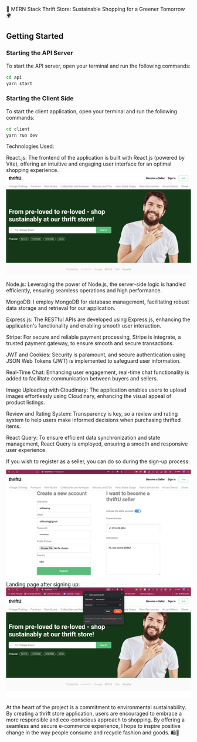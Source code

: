 🌱 MERN Stack Thrift Store: Sustainable Shopping for a Greener Tomorrow 🌍

## Getting Started
### Starting the API Server

To start the API server, open your terminal and run the following commands:
```bash
cd api
yarn start
```
### Starting the Client Side
To start the client application, open your terminal and run the following commands:
```bash
cd client
yarn run dev
```
Technologies Used:

React.js: The frontend of the application is built with React.js (powered by Vite), offering an intuitive and engaging user interface for an optimal shopping experience.
![Landing Page](images/landing_page.png)

Node.js: Leveraging the power of Node.js, the server-side logic is handled efficiently, ensuring seamless operations and high performance.

MongoDB: I employ MongoDB for database management, facilitating robust data storage and retrieval for our application.

Express.js: The RESTful APIs are developed using Express.js, enhancing the application's functionality and enabling smooth user interaction.

Stripe: For secure and reliable payment processing, Stripe is integrate, a trusted payment gateway, to ensure smooth and secure transactions.

JWT and Cookies: Security is paramount, and secure authentication using JSON Web Tokens (JWT) is implemented to safeguard user information.

Real-Time Chat: Enhancing user engagement, real-time chat functionality is added to facilitate communication between buyers and sellers.

Image Uploading with Cloudinary: The application enables users to upload images effortlessly using Cloudinary, enhancing the visual appeal of product listings.

Review and Rating System: Transparency is key, so a review and rating system to help users make informed decisions when purchasing thrifted items.

React Query: To ensure efficient data synchronization and state management, React Query is employed, ensuring a smooth and responsive user experience.

If you wish to register as a seller, you can do so during the sign-up process:

![Landing Page](images/signing_up_before.png)
Landing page after signing up:
![Landing Page](images/signing_up_after.png)

At the heart of the project is a commitment to environmental sustainability. By creating a thrift store application, users are encouraged to embrace a more responsible and eco-conscious approach to shopping. By offering a seamless and secure e-commerce experience, I hope to inspire positive change in the way people consume and recycle fashion and goods. 🛍️🌿
